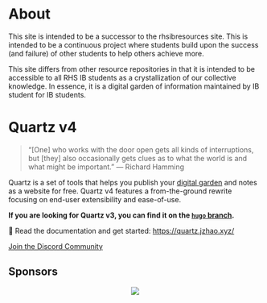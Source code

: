 # About

This site is intended to be a successor to the rhsibresources site. This is intended to be a continuous project where students build upon the success (and failure) of other students to help others achieve more.

This site differs from other resource repositories in that it is intended to be accessible to all RHS IB students as a crystallization of our collective knowledge. In essence, it is a digital garden of information maintained by IB student for IB students.
# Quartz v4

> “[One] who works with the door open gets all kinds of interruptions, but [they] also occasionally gets clues as to what the world is and what might be important.” — Richard Hamming

Quartz is a set of tools that helps you publish your [digital garden](https://jzhao.xyz/posts/networked-thought) and notes as a website for free.
Quartz v4 features a from-the-ground rewrite focusing on end-user extensibility and ease-of-use.

**If you are looking for Quartz v3, you can find it on the [`hugo` branch](https://github.com/jackyzha0/quartz/tree/hugo).**

🔗 Read the documentation and get started: https://quartz.jzhao.xyz/

[Join the Discord Community](https://discord.gg/cRFFHYye7t)

## Sponsors

<p align="center">
  <a href="https://github.com/sponsors/jackyzha0">
    <img src="https://cdn.jsdelivr.net/gh/jackyzha0/jackyzha0/sponsorkit/sponsors.svg" />
  </a>
</p>
